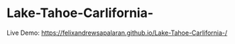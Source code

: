 # Lake-Tahoe-Carlifornia-

Live Demo:  https://felixandrewsapalaran.github.io/Lake-Tahoe-Carlifornia-/

